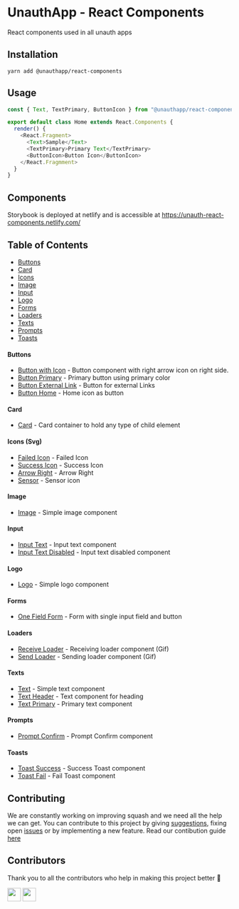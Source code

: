 # UnauthApp - React Components

React components used in all unauth apps

## Installation

```
yarn add @unauthapp/react-components
```

## Usage

```javascript
const { Text, TextPrimary, ButtonIcon } from "@unauthapp/react-components";

export default class Home extends React.Components {
  render() {
    <React.Fragment>
      <Text>Sample</Text>
      <TextPrimary>Primary Text</TextPrimary>
      <ButtonIcon>Button Icon</ButtonIcon>
    </React.Fragmment>
  }
}
```

## Components

Storybook is deployed at netlify and is accessible at https://unauth-react-components.netlify.com/

## Table of Contents

- [Buttons](#buttons)
- [Card](#card)
- [Icons](#icons-svg)
- [Image](#image)
- [Input](#input)
- [Logo](#logo)
- [Forms](#forms)
- [Loaders](#loaders)
- [Texts](#texts)
- [Prompts](#prompts)
- [Toasts](#toasts)

#### Buttons

- [Button with Icon](https://5dc6b89d9e960b0008991680--unauth-react-components.netlify.com/?path=/story/button--button-icon) - Button component with right arrow icon on right side.
- [Button Primary](https://5dc6b89d9e960b0008991680--unauth-react-components.netlify.com/?path=/story/button--button-primary) - Primary button using primary color
- [Button External Link](https://5dc6b89d9e960b0008991680--unauth-react-components.netlify.com/?path=/story/button--external-link) - Button for external Links
- [Button Home](https://5dc6b89d9e960b0008991680--unauth-react-components.netlify.com/?path=/story/button--home-button) - Home icon as button

#### Card

- [Card](https://5dc6b89d9e960b0008991680--unauth-react-components.netlify.com/?path=/story/card--card) - Card container to hold any type of child element

#### Icons (Svg)

- [Failed Icon](https://5dc6b89d9e960b0008991680--unauth-react-components.netlify.com/?path=/story/icon--failed-icon) - Failed Icon
- [Success Icon](https://5dc6b89d9e960b0008991680--unauth-react-components.netlify.com/?path=/story/icon--success-icon) - Success Icon
- [Arrow Right](https://5dc6b89d9e960b0008991680--unauth-react-components.netlify.com/?path=/story/icon--arrow-right-icon) - Arrow Right
- [Sensor](https://5dc6b89d9e960b0008991680--unauth-react-components.netlify.com/?path=/story/icon--sensor-icon) - Sensor icon

#### Image

- [Image](https://5dc6b89d9e960b0008991680--unauth-react-components.netlify.com/?path=/story/image--image) - Simple image component

#### Input

- [Input Text](https://5dc6b89d9e960b0008991680--unauth-react-components.netlify.com/?path=/story/inputtext--input-text) - Input text component
- [Input Text Disabled](https://5dc6b89d9e960b0008991680--unauth-react-components.netlify.com/?path=/story/inputtext--input-text-disabled) - Input text disabled component

#### Logo

- [Logo](https://5dc6b89d9e960b0008991680--unauth-react-components.netlify.com/?path=/story/logo--logo) - Simple logo component

#### Forms

- [One Field Form](https://5dc6b89d9e960b0008991680--unauth-react-components.netlify.com/?path=/story/onefieldform--field-form) - Form with single input field and button

#### Loaders

- [Receive Loader](https://5dc6b89d9e960b0008991680--unauth-react-components.netlify.com/?path=/story/loaders--receive-loader) - Receiving loader component (Gif)
- [Send Loader](https://5dc6b89d9e960b0008991680--unauth-react-components.netlify.com/?path=/story/loaders--send-loader) - Sending loader component (Gif)

#### Texts

- [Text](https://5dc6b89d9e960b0008991680--unauth-react-components.netlify.com/?path=/story/text--text) - Simple text component
- [Text Header](https://5dc6b89d9e960b0008991680--unauth-react-components.netlify.com/?path=/story/text--text-header) - Text component for heading
- [Text Primary](https://5dc6b89d9e960b0008991680--unauth-react-components.netlify.com/?path=/story/text--text-primary) - Primary text component

#### Prompts

- [Prompt Confirm](https://unauth-react-components.netlify.com/?path=/story/prompt--confirm) - Prompt Confirm component

#### Toasts

- [Toast Success](https://unauth-react-components.netlify.com/?path=/story/toast--success) - Success Toast component
- [Toast Fail](https://unauth-react-components.netlify.com/?path=/story/toast--fail) - Fail Toast component

## Contributing

We are constantly working on improving squash and we need all the help we can get.
You can contribute to this project by giving [suggestions](https://github.com/unauthapp/react-components/issues/new), fixing open [issues](https://github.com/unauthapp/react-components/issues) or by implementing a new feature.
Read our contibution guide [here](CONTRIBUTING.md)

## Contributors

Thank you to all the contributors who help in making this project better 🙌

<a href="https://github.com/arshadkazmi42"><img src="https://github.com/arshadkazmi42.png" width="30" /></a>
<a href="https://github.com/bartuszak"><img src="https://avatars1.githubusercontent.com/u/16143176?s=400&u=5c3f27e89a4854f2ec46ed042691eaee62ccf7e9&v=4" width="30" /></a>
